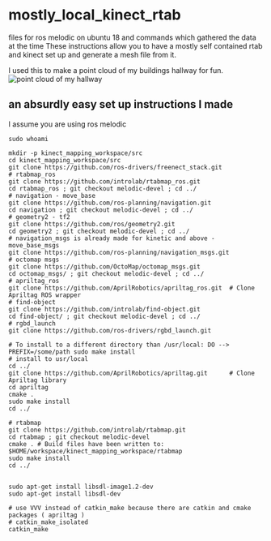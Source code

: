 # mostly_local_kinect_rtab

files for ros melodic on ubuntu 18 and commands which gathered the data at the time
These instructions allow you to have a mostly self contained rtab and kinect set up and generate a mesh file from it.

I used this to make a point cloud of my buildings hallway for fun.
![point cloud of my hallway ](./media/my_hallway_pointcloud.gif "point cloud of my hallway")

## an absurdly easy set up instructions I made
I assume you are using ros melodic
```
sudo whoami

mkdir -p kinect_mapping_workspace/src
cd kinect_mapping_workspace/src
git clone https://github.com/ros-drivers/freenect_stack.git
# rtabmap_ros
git clone https://github.com/introlab/rtabmap_ros.git
cd rtabmap_ros ; git checkout melodic-devel ; cd ../
# navigation - move_base
git clone https://github.com/ros-planning/navigation.git
cd navigation ; git checkout melodic-devel ; cd ../
# geometry2 - tf2
git clone https://github.com/ros/geometry2.git
cd geometry2 ; git checkout melodic-devel ; cd ../
# navigation_msgs is already made for kinetic and above - move_base_msgs
git clone https://github.com/ros-planning/navigation_msgs.git
# octomap msgs
git clone https://github.com/OctoMap/octomap_msgs.git
cd octomap_msgs/ ; git checkout melodic-devel ; cd ../
# apriltag_ros
git clone https://github.com/AprilRobotics/apriltag_ros.git  # Clone Apriltag ROS wrapper
# find-object
git clone https://github.com/introlab/find-object.git
cd find-object/ ; git checkout melodic-devel ; cd ../
# rgbd_launch
git clone https://github.com/ros-drivers/rgbd_launch.git

# To install to a different directory than /usr/local: DO --> PREFIX=/some/path sudo make install
# install to usr/local
cd ../
git clone https://github.com/AprilRobotics/apriltag.git      # Clone Apriltag library
cd apriltag
cmake .
sudo make install
cd ../

# rtabmap
git clone https://github.com/introlab/rtabmap.git
cd rtabmap ; git checkout melodic-devel
cmake . # Build files have been written to: $HOME/workspace/kinect_mapping_workspace/rtabmap
sudo make install
cd ../


sudo apt-get install libsdl-image1.2-dev
sudo apt-get install libsdl-dev

# use VVV instead of catkin_make because there are catkin and cmake packages ( apriltag )
# catkin_make_isolated
catkin_make
```



